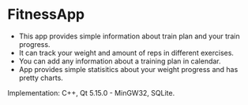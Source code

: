 # FitnessApp

- This app provides simple information about train plan and your train progress. 
- It can track your weight and amount of reps in different exercises.
- You can add any information about a training plan in calendar. 
- App provides simple statisitics about your weight progress and has pretty charts.

Implementation:
C++, Qt 5.15.0 - MinGW32, SQLite.
